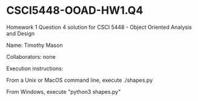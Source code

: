 # CSCI5448-OOAD-HW1.Q4
Homework 1 Question 4 solution for CSCI 5448 - Object Oriented Analysis and Design

Name: Timothy Mason

Collaborators: none


Execution instructions:

From a Unix or MacOS command line, execute ./shapes.py

From Windows, execute "python3 shapes.py"
